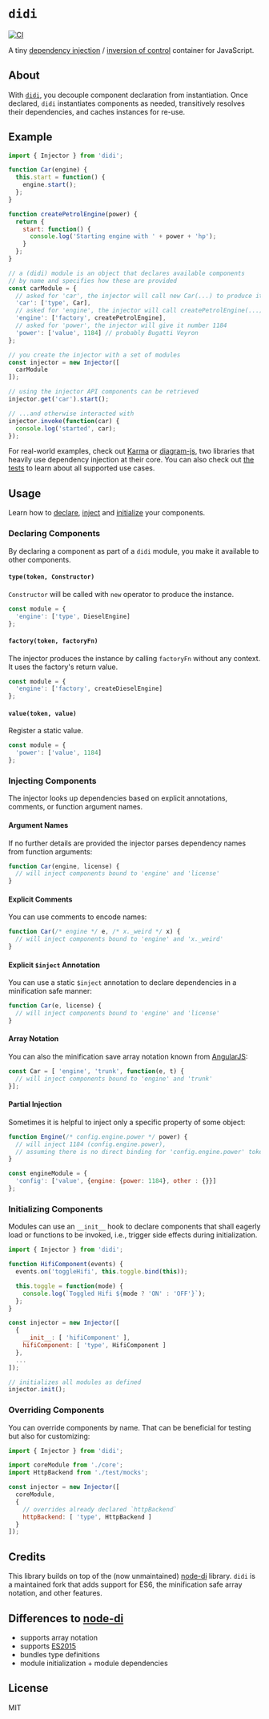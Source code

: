 # `didi`

[![CI](https://github.com/nikku/didi/actions/workflows/CI.yml/badge.svg)](https://github.com/nikku/didi/actions/workflows/CI.yml)

A tiny [dependency injection](https://en.wikipedia.org/wiki/Dependency_injection) / [inversion of control](https://en.wikipedia.org/wiki/Inversion_of_control) container for JavaScript.


## About

With [`didi`](https://github.com/nikku/didi), you decouple component declaration from instantiation. Once declared, `didi` instantiates components as needed, transitively resolves their dependencies, and caches instances for re-use.


## Example

```js
import { Injector } from 'didi';

function Car(engine) {
  this.start = function() {
    engine.start();
  };
}

function createPetrolEngine(power) {
  return {
    start: function() {
      console.log('Starting engine with ' + power + 'hp');
    }
  };
}

// a (didi) module is an object that declares available components
// by name and specifies how these are provided
const carModule = {
  // asked for 'car', the injector will call new Car(...) to produce it
  'car': ['type', Car],
  // asked for 'engine', the injector will call createPetrolEngine(...) to produce it
  'engine': ['factory', createPetrolEngine],
  // asked for 'power', the injector will give it number 1184
  'power': ['value', 1184] // probably Bugatti Veyron
};

// you create the injector with a set of modules
const injector = new Injector([
  carModule
]);

// using the injector API components can be retrieved
injector.get('car').start();

// ...and otherwise interacted with
injector.invoke(function(car) {
  console.log('started', car);
});
```

For real-world examples, check out [Karma](https://github.com/karma-runner/karma) or [diagram-js](https://github.com/bpmn-io/diagram-js), two libraries that heavily use dependency injection at their core. You can also check out [the tests](https://github.com/nikku/didi/blob/master/test/injector.spec.js) to learn about all supported use cases.


## Usage

Learn how to [declare](#declaring-components), [inject](#injecting-components) and [initialize](#initializing-components) your components.


### Declaring Components

By declaring a component as part of a `didi` module, you make it available to other components.

#### `type(token, Constructor)`

`Constructor` will be called with `new` operator to produce the instance.

```js
const module = {
  'engine': ['type', DieselEngine]
};
```

#### `factory(token, factoryFn)`

The injector produces the instance by calling `factoryFn` without any context. It uses the factory's return value.

```js
const module = {
  'engine': ['factory', createDieselEngine]
};
```

#### `value(token, value)`

Register a static value.

```js
const module = {
  'power': ['value', 1184]
};
```


### Injecting Components

The injector looks up dependencies based on explicit annotations, comments, or function argument names.

#### Argument Names

If no further details are provided the injector parses dependency names from function arguments:

```js
function Car(engine, license) {
  // will inject components bound to 'engine' and 'license'
}
```

#### Explicit Comments

You can use comments to encode names:

```js
function Car(/* engine */ e, /* x._weird */ x) {
  // will inject components bound to 'engine' and 'x._weird'
}
```

#### Explicit `$inject` Annotation

You can use a static `$inject` annotation to declare dependencies in a minification safe manner:

```js
function Car(e, license) {
  // will inject components bound to 'engine' and 'license'
}
```

#### Array Notation

You can also the minification save array notation known from [AngularJS][AngularJS]:

```js
const Car = [ 'engine', 'trunk', function(e, t) {
  // will inject components bound to 'engine' and 'trunk'
}];
```

#### Partial Injection

Sometimes it is helpful to inject only a specific property of some object:

```js
function Engine(/* config.engine.power */ power) {
  // will inject 1184 (config.engine.power),
  // assuming there is no direct binding for 'config.engine.power' token
}

const engineModule = {
  'config': ['value', {engine: {power: 1184}, other : {}}]
};
```


### Initializing Components

Modules can use an `__init__` hook to declare components that shall eagerly load or functions to be invoked, i.e., trigger side effects during initialization.

```javascript
import { Injector } from 'didi';

function HifiComponent(events) {
  events.on('toggleHifi', this.toggle.bind(this));

  this.toggle = function(mode) {
    console.log(`Toggled Hifi ${mode ? 'ON' : 'OFF'}`);
  };
}

const injector = new Injector([
  {
    __init__: [ 'hifiComponent' ],
    hifiComponent: [ 'type', HifiComponent ]
  },
  ...
]);

// initializes all modules as defined
injector.init();
```


### Overriding Components

You can override components by name. That can be beneficial for testing but also for customizing:

```js
import { Injector } from 'didi';

import coreModule from './core';
import HttpBackend from './test/mocks';

const injector = new Injector([
  coreModule,
  {
    // overrides already declared `httpBackend`
    httpBackend: [ 'type', HttpBackend ]
  }
]);
```


## Credits

This library builds on top of the (now unmaintained) [node-di][node-di] library. `didi` is a maintained fork that adds support for ES6, the minification safe array notation, and other features.


## Differences to [node-di][node-di]

- supports array notation
- supports [ES2015](http://babeljs.io/learn-es2015/)
- bundles type definitions
- module initialization + module dependencies


## License

MIT


[AngularJS]: http://angularjs.org/
[node-di]: https://github.com/vojtajina/node-di
